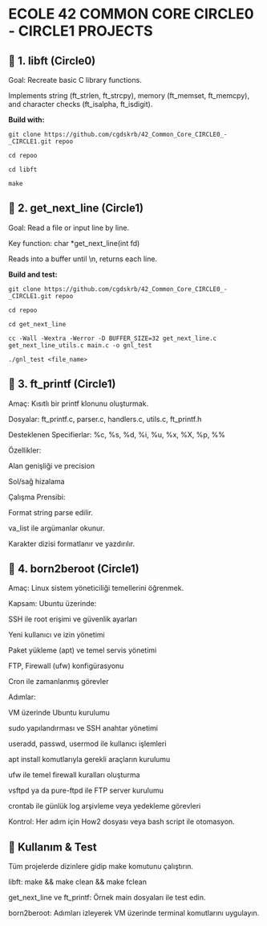 # ECOLE 42 COMMON CORE CIRCLE0 - CIRCLE1 PROJECTS

## 📁 1. libft (Circle0)

Goal: Recreate basic C library functions.

Implements string (ft_strlen, ft_strcpy), memory (ft_memset, ft_memcpy), and character checks (ft_isalpha, ft_isdigit).

**Build with:**
```
git clone https://github.com/cgdskrb/42_Common_Core_CIRCLE0_-_CIRCLE1.git repoo
```
```
cd repoo
```
```
cd libft
```
```
make
```

## 📁 2. get_next_line (Circle1)

Goal: Read a file or input line by line.

Key function: char *get_next_line(int fd)

Reads into a buffer until \n, returns each line.

**Build and test:**
```
git clone https://github.com/cgdskrb/42_Common_Core_CIRCLE0_-_CIRCLE1.git repoo
```
```
cd repoo
```
```
cd get_next_line
```
```
cc -Wall -Wextra -Werror -D BUFFER_SIZE=32 get_next_line.c get_next_line_utils.c main.c -o gnl_test
```
```
./gnl_test <file_name>
```
## 📁 3. ft_printf (Circle1)

Amaç: Kısıtlı bir printf klonunu oluşturmak.

Dosyalar: ft_printf.c, parser.c, handlers.c, utils.c, ft_printf.h

Desteklenen Specifierlar: %c, %s, %d, %i, %u, %x, %X, %p, %%

Özellikler:

Alan genişliği ve precision

Sol/sağ hizalama

Çalışma Prensibi:

Format string parse edilir.

va_list ile argümanlar okunur.

Karakter dizisi formatlanır ve yazdırılır.

## 📁 4. born2beroot (Circle1)

Amaç: Linux sistem yöneticiliği temellerini öğrenmek.

Kapsam: Ubuntu üzerinde:

SSH ile root erişimi ve güvenlik ayarları

Yeni kullanıcı ve izin yönetimi

Paket yükleme (apt) ve temel servis yönetimi

FTP, Firewall (ufw) konfigürasyonu

Cron ile zamanlanmış görevler

Adımlar:

VM üzerinde Ubuntu kurulumu

sudo yapılandırması ve SSH anahtar yönetimi

useradd, passwd, usermod ile kullanıcı işlemleri

apt install komutlarıyla gerekli araçların kurulumu

ufw ile temel firewall kuralları oluşturma

vsftpd ya da pure-ftpd ile FTP server kurulumu

crontab ile günlük log arşivleme veya yedekleme görevleri

Kontrol: Her adım için How2 dosyası veya bash script ile otomasyon.

## 🚀 Kullanım & Test

Tüm projelerde dizinlere gidip make komutunu çalıştırın.

libft: make && make clean && make fclean

get_next_line ve ft_printf: Örnek main dosyaları ile test edin.

born2beroot: Adımları izleyerek VM üzerinde terminal komutlarını uygulayın.



